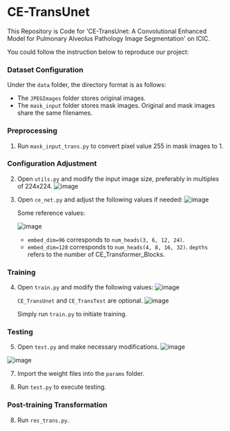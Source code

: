 # CE-TransUnet
This Repository is Code for 'CE-TransUnet: A Convolutional Enhanced Model for Pulmonary Alveolus Pathology Image Segmentation' on ICIC.

You could follow the instruction below to reproduce our project:
### Dataset Configuration
Under the `data` folder, the directory format is as follows:
- The `JPEGImages` folder stores original images.
- The `mask_input` folder stores mask images.
Original and mask images share the same filenames.

### Preprocessing
1. Run `mask_input_trans.py` to convert pixel value 255 in mask images to 1.

### Configuration Adjustment
2. Open `utils.py` and modify the input image size, preferably in multiples of 224x224.
![image](https://github.com/DemonRain7/CE-TransUnet/assets/102237492/73ddb586-5fc8-447b-b49f-032217e60f0d)


3. Open `ce_net.py` and adjust the following values if needed:
   ![image](https://github.com/DemonRain7/CE-TransUnet/assets/102237492/c78e3b36-3a34-487b-8962-09008f6a9342)

   Some reference values:
   
   ![image](https://github.com/DemonRain7/CE-TransUnet/assets/102237492/87eddbb9-059f-4524-b9eb-7e6b4aa3eff0)

   - `embed_dim=96` corresponds to `num_heads(3, 6, 12, 24)`.
   - `embed_dim=128` corresponds to `num_heads(4, 8, 16, 32)`.
   `depths` refers to the number of CE_Transformer_Blocks.

### Training
4. Open `train.py` and modify the following values:
   ![image](https://github.com/DemonRain7/CE-TransUnet/assets/102237492/172e9d15-7c47-459d-9536-5947c3e57cc4)
   
   `CE_TransUnet` and `CE_TransTest` are optional.
   ![image](https://github.com/DemonRain7/CE-TransUnet/assets/102237492/90dce3aa-1a5f-453f-b9d0-114f007d8c4b)
   
   Simply run `train.py` to initiate training.

### Testing
5. Open `test.py` and make necessary modifications.
![image](https://github.com/DemonRain7/CE-TransUnet/assets/102237492/a6ac9f4d-bb0f-4eea-b8df-263644642396)

![image](https://github.com/DemonRain7/CE-TransUnet/assets/102237492/938880f8-9443-4399-9c10-1d0bb92b7973)

7. Import the weight files into the `params` folder.

8. Run `test.py` to execute testing.

### Post-training Transformation
8. Run `res_trans.py`.
